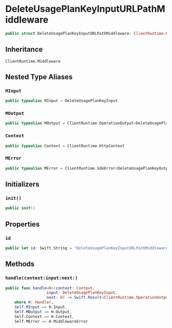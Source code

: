 # DeleteUsagePlanKeyInputURLPathMiddleware

``` swift
public struct DeleteUsagePlanKeyInputURLPathMiddleware: ClientRuntime.Middleware 
```

## Inheritance

`ClientRuntime.Middleware`

## Nested Type Aliases

### `MInput`

``` swift
public typealias MInput = DeleteUsagePlanKeyInput
```

### `MOutput`

``` swift
public typealias MOutput = ClientRuntime.OperationOutput<DeleteUsagePlanKeyOutputResponse>
```

### `Context`

``` swift
public typealias Context = ClientRuntime.HttpContext
```

### `MError`

``` swift
public typealias MError = ClientRuntime.SdkError<DeleteUsagePlanKeyOutputError>
```

## Initializers

### `init()`

``` swift
public init() 
```

## Properties

### `id`

``` swift
public let id: Swift.String = "DeleteUsagePlanKeyInputURLPathMiddleware"
```

## Methods

### `handle(context:input:next:)`

``` swift
public func handle<H>(context: Context,
                  input: DeleteUsagePlanKeyInput,
                  next: H) -> Swift.Result<ClientRuntime.OperationOutput<DeleteUsagePlanKeyOutputResponse>, MError>
    where H: Handler,
    Self.MInput == H.Input,
    Self.MOutput == H.Output,
    Self.Context == H.Context,
    Self.MError == H.MiddlewareError
```

